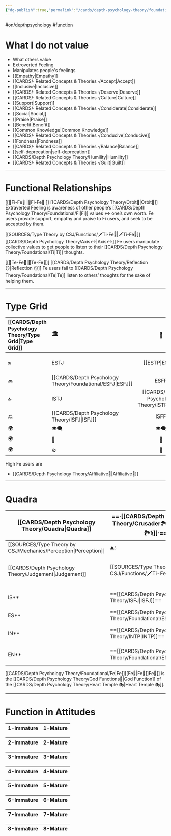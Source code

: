 ```yaml
---
{"dg-publish":true,"permalink":"/cards/depth-psychology-theory/foundational/fe/","created":"2022-12-27T21:20:33.776+01:00","updated":"2023-04-27T18:54:22.214+02:00"}
---
```


#on/depthpsychology #function 

# What I do not value
- What others value 
- Extroverted Feeling
- Manipulates people's feelings
- [[Empathy\|Empathy]]
- [[CARDS/· Related Concepts & Theories ·/Accept\|Accept]]
- [[Inclusive\|Inclusive]]
- [[CARDS/· Related Concepts & Theories ·/Deserve\|Deserve]]
- [[CARDS/· Related Concepts & Theories ·/Culture\|Culture]]
- [[Support\|Support]]
- [[CARDS/· Related Concepts & Theories ·/Considerate\|Considerate]] 
- [[Social\|Social]]
- [[Praise\|Praise]]
- [[Benefit\|Benefit]]
- [[Common Knowledge\|Common Knowledge]]
- [[CARDS/· Related Concepts & Theories ·/Conducive\|Conducive]]
- [[Fondness\|Fondness]] 
- [[CARDS/· Related Concepts & Theories ·/Balance\|Balance]] 
- [[self-deprecation\|self-deprecation]] 
- [[CARDS/Depth Psychology Theory/Humility\|Humility]]
- [[CARDS/· Related Concepts & Theories ·/Guilt\|Guilt]]
---
# Functional Relationships 
[[🧭Fi-Fe💉 \|🧭Fi-Fe💉 ]] [[CARDS/Depth Psychology Theory/Orbit💫\|Orbit💫]] 
Extraverted Feeling is awareness of other people’s [[CARDS/Depth Psychology Theory/Foundational/Fi\|Fi]] values ↔️ one’s own worth. 
Fe users provide support, empathy and praise to Fi users, and seek to be accepted by them. 

[[SOURCES/Type Theory by CSJ/Functions/🗡️Ti-Fe💉\|🗡️Ti-Fe💉]] [[CARDS/Depth Psychology Theory/Axis↔️\|Axis↔️]] 
Fe users manipulate collective values to get people to listen to their [[CARDS/Depth Psychology Theory/Foundational/Ti\|Ti]] thoughts.  

[[🏹Te-Fe💉\|🏹Te-Fe💉]] [[CARDS/Depth Psychology Theory/Reflection 🪞\|Reflection 🪞]] 
Fe users fail to [[CARDS/Depth Psychology Theory/Foundational/Te\|Te]] listen to others’ thoughts for the sake of helping them. 

---
# Type Grid 
| [[CARDS/Depth Psychology Theory/Type Grid\|Type Grid]]         | <font size="4"> 🏛️</font> | <font size="4"> 🧰</font> | <font size="4"> 🔮</font> | <font size="4"> 🦄</font> | 💬 |💬| 💬 |
|:--------------------- |:------------------------- |:-------------------------:|:------------------------------------------------ |:------------------------- |:--------------------------- |:--------------------------- |:--------------------------- |
| 🔛                    | ESTJ                      |           [[ESTP\|ESTP]]            | ENTJ| [[CARDS/Depth Psychology Theory/ENFJ\|ENFJ]]                      | ➡️                          | 👋                          | 🏆                          |
| 🔜                    | [[CARDS/Depth Psychology Theory/Foundational/ESFJ\|ESFJ]]                      |    ESFP |[[CARDS/Depth Psychology Theory/Foundational/ENTP\|ENTP]]| ENFP                      | ↪️                          | 👋                          | 🏃‍♂️                       |
| 🔝    | ISTJ                      |           [[CARDS/Depth Psychology Theory/ISTP\|ISTP]]            | INTJ| [[CARDS/Depth Psychology Theory/INFJ\|INFJ]]| 🧘‍♂️ | 🏃‍♂️ | 🔙 | 
| 🔙                    | [[CARDS/Depth Psychology Theory/ISFJ\|ISFJ]]        |           ISFP            | [[CARDS/Depth Psychology Theory/INTP\|INTP]]| INFP                      | ↪️                          | 🧘‍♂️                       | 🏆                          |
|🌍 | 👁️‍🗨️                     |           👁️‍🗨️           | 🧲                                               | 🧲                        |                             |                             |                             |
| 🌍 | 🐜                        |            🦊             | 🦊                                               | 🐜                        |                             |                             |                             |
|🌍| ⚙️                        |            👀             | ⚙️                                               | 👀                        |                             |                             |                             |
High Fe users are 
- [[CARDS/Depth Psychology Theory/Affiliative🐜\|Affiliative🐜]] 
--- 
# Quadra 
| <font size="4"> [[CARDS/Depth Psychology Theory/Quadra\|Quadra]]</font> | <font size="4"> ==·[[CARDS/Depth Psychology Theory/Crusader🏞️⚕️\|Crusader🏞️⚕️]]·==</font>     | <font size="4"> ==·[[CARDS/Depth Psychology Theory/Templar🌠⚕️\|Templar🌠⚕️]]·==</font> | <font size="4"> ·Wayfarer·</font> | <font size="4"> ·Philosopher·</font>     |
| --------------------------------- | ----------------------------------------- | ---------------------------------------- | ----------------------------------------- | -------------------------------------------- |
| [[SOURCES/Type Theory by CSJ/Mechanics/Perception\|Perception]]                    | ⛰️💧                  | 🔥🌪️             |🔥🌪️            |⛰️💧                |
| [[CARDS/Depth Psychology Theory/Judgement\|Judgement]]                     | [[SOURCES/Type Theory by CSJ/Functions/🗡️Ti-Fe💉\|🗡️Ti-Fe💉]]                | [[SOURCES/Type Theory by CSJ/Functions/🗡️Ti-Fe💉\|🗡️Ti-Fe💉]]               | 🧭🏹               |🧭🏹                    |
| IS**                              | ==[[CARDS/Depth Psychology Theory/ISFJ\|ISFJ]]==                              | ==[[CARDS/Depth Psychology Theory/ISTP\|ISTP]]==                             | ISFP                                      | ISTJ                                     |
| ES**                              | ==[[CARDS/Depth Psychology Theory/Foundational/ESFJ\|ESFJ]]==                              | ==[[ESTP\|ESTP]]==                             | ESFP                                      | ESTJ                                    |
| IN**                              | ==[[CARDS/Depth Psychology Theory/INTP\|INTP]]==                              | ==[[CARDS/Depth Psychology Theory/INFJ\|INFJ]]==                             | INTJ                                      | INFP                                    |
| EN**                              | ==[[CARDS/Depth Psychology Theory/Foundational/ENTP\|ENTP]]==                              | ==[[CARDS/Depth Psychology Theory/ENFJ\|ENFJ]]==                             | ENTJ                                      | ENFP                                     |

[[CARDS/Depth Psychology Theory/Foundational/Fe\|Fe]][[Fe💉\|Fe💉]]Fe💉]] is the [[CARDS/Depth Psychology Theory/God Functions🙏\|God Function]] of the [[CARDS/Depth Psychology Theory/Heart Temple 🎭\|Heart Temple 🎭]]. 

---
# Function in Attitudes
| 1-Immature | 1-Mature |
| ---------- | -------- |

| 2-Immature | 2-Mature |
| ---------- | -------- |

| 3-Immature | 3-Mature |
| ---------- | -------- |

| 4-Immature | 4-Mature |
| ---------- | -------- |

| 5-Immature | 5-Mature |
| ---------- | -------- |

| 6-Immature | 6-Mature |
| ---------- | -------- |

| 7-Immature | 7-Mature |
| ---------- | -------- |

| 8-Immature | 8-Mature |
| ---------- | -------- |
